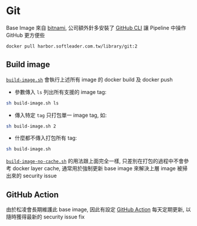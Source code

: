 # Git

Base Image 來自 [bitnami](https://github.com/bitnami/bitnami-docker-git), 公司額外針多安裝了 [GitHub CLI](https://cli.github.com/) 讓 Pipeline 中操作 GitHub 更方便些

```sh
docker pull harbor.softleader.com.tw/library/git:2
```
## Build image

[`build-image.sh`](./build-image.sh) 會執行上述所有 image 的 docker build 及 docker push

- 參數傳入 `ls` 列出所有支援的 image tag:

```sh
sh build-image.sh ls
```

- 傳入特定 `tag` 只打包單一 image tag, 如:

```sh
sh build-image.sh 2
```

- 什麼都不傳入打包所有 tag:

```sh
sh build-image.sh 
```

[`build-image-no-cache.sh`](./build-image-no-cache.sh) 的用法跟上面完全一樣, 只差別在打包的過程中不會參考 docker layer cache, 通常用於強制更新 base image 來解決上層 image 被掃出來的 security issue

## GitHub Action

由於松凌會長期維護此 base image, 因此有設定 [GitHub Action](../.github/workflows/git.yml) 每天定期更新, 以隨時獲得最新的 security issue fix
